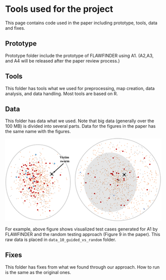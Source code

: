 # Tools used for the project

This page contains code used in the paper including prototype, tools, data and fixes.

## Prototype

Prototype folder include the prototype of FLAWFINDER using A1.
(A2,A3, and A4 will be released after the paper review process.)

## Tools

This folder has tools what we used for preprocessing, map creation, data analysis, and data handling.
Most tools are based on R.

## Data

This folder has data what we used.
Note that big data (generally over the 100 MB) is divided into several parts.
Data for the figures in the paper has the same name with the figures.

![](https://github.com/adswarm/src/blob/main/Source_code_tools_used/sample_data.png)

For example, above figure shows visualized test cases generated for A1 by FLAWFINDER and the random testing approach (Figure 9 in the paper).
This raw data is placed in `data_10_guided_vs_random` folder.

## Fixes

This folder has fixes from what we found through our approach.
How to run is the same as the original ones.
